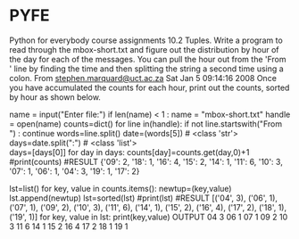 # PYFE
Python for everybody course assignments
10.2 Tuples. Write a program to read through the mbox-short.txt and figure out the distribution by hour of the day for each of the messages. You can pull the hour out from the 'From ' line by finding the time and then splitting the string a second time using a colon.
From stephen.marquard@uct.ac.za Sat Jan  5 09:14:16 2008
Once you have accumulated the counts for each hour, print out the counts, sorted by hour as shown below.

name = input("Enter file:")
if len(name) < 1 : name = "mbox-short.txt"
handle = open(name)
counts=dict()
for line in(handle):
    if not line.startswith("From ") : continue
    words=line.split()
    date=(words[5]) # <class 'str'>
    days=date.split(":") # <class 'list'>    
    days=[days[0]]
    for day in days:
        counts[day]=counts.get(day,0)+1
#print(counts) 
#RESULT {'09': 2, '18': 1, '16': 4, '15': 2, '14': 1, '11': 6, '10': 3, '07': 1, '06': 1, '04': 3, '19': 1, '17': 2}

lst=list()
for key, value in counts.items():
 newtup=(key,value)
 lst.append(newtup)
 lst=sorted(lst)
#print(lst)
#RESULT [('04', 3), ('06', 1), ('07', 1), ('09', 2), ('10', 3), ('11', 6), ('14', 1), ('15', 2), ('16', 4), ('17', 2), ('18', 1), ('19', 1)]
for key, value in lst:
 print(key,value)
OUTPUT
04 3
06 1
07 1
09 2
10 3
11 6
14 1
15 2
16 4
17 2
18 1
19 1

